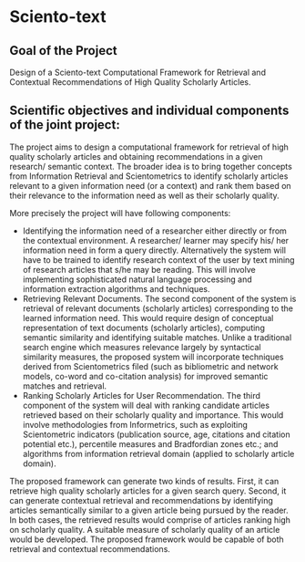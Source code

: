 # Sciento-text
## Goal of the Project
Design of a Sciento-text Computational Framework for Retrieval and Contextual Recommendations of High Quality Scholarly Articles.


## Scientific objectives and individual components of the joint project:
The project aims to design a computational framework for retrieval of high quality scholarly articles and obtaining recommendations in a given research/ semantic context. The broader idea is to bring together concepts from Information Retrieval and Scientometrics to identify scholarly articles relevant to a given information need (or a context) and rank them based on their relevance to the information need as well as their scholarly quality. 

More precisely the project will have following components:
*	Identifying the information need of a researcher either directly or from the contextual environment. A researcher/ learner may specify his/ her information need in form a query directly. Alternatively the system will have to be trained to identify research context of the user by text mining of research articles that s/he may be reading. This will involve implementing sophisticated natural language processing and information extraction algorithms and techniques.
*	Retrieving Relevant Documents. The second component of the system is retrieval of relevant documents (scholarly articles) corresponding to the learned information need. This would require design of conceptual representation of text documents (scholarly articles), computing semantic similarity and identifying suitable matches. Unlike a traditional search engine which measures relevance largely by syntactical similarity measures, the proposed system will incorporate techniques derived from Scientometrics filed (such as bibliometric and network models, co-word and co-citation analysis) for improved semantic matches and retrieval. 
*	Ranking Scholarly Articles for User Recommendation. The third component of the system will deal with ranking candidate articles retrieved based on their scholarly quality and importance. This would involve methodologies from Informetrics, such as exploiting Scientometric indicators (publication source, age, citations and citation potential etc.), percentile measures and Bradfordian zones etc.; and algorithms from information retrieval domain (applied to scholarly article domain).

The proposed framework can generate two kinds of results. First, it can retrieve high quality scholarly articles for a given search query. Second, it can generate contextual retrieval and recommendations by identifying articles semantically similar to a given article being pursued by the reader. In both cases, the retrieved results would comprise of articles ranking high on scholarly quality. A suitable measure of scholarly quality of an article would be developed. The proposed framework would be capable of both retrieval and contextual recommendations.
